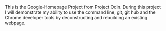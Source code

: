 This is the Google-Homepage Project from Project Odin. During this project I will demonstrate my ability to use the command line, git, git hub and the Chrome developer tools by deconstructing and rebuilding an existing webpage.
